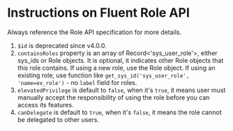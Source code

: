# Instructions on Fluent Role API
Always reference the Role API specification for more details.
1. `$id` is deprecated since v4.0.0.
2. `containsRoles` property is an array of Record<'sys_user_role'>, either sys_ids or Role objects. It is optional, it indicates other Role objects that this role contains. If using a new role, use the Role object. If using an existing role, use function like `get_sys_id('sys_user_role', 'name=ex_role')` - no `label` field for roles.
3. `elevatedPrivilege` is default to `false`, when it's `true`, it means user must manually accept the responsibility of using the role before you can access its features.
4. `canDelegate` is default to `true`, when it's `false`, it means the role cannot be delegated to other users.

